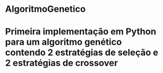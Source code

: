 # AlgoritmoGenetico

# Primeira implementação em Python para um algoritmo genético contendo 2 estratégias de seleção e 2 estratégias de crossover
